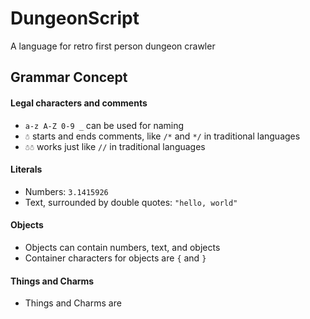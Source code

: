 
DungeonScript
=============

A language for retro first person dungeon crawler


Grammar Concept
---------------

#### Legal characters and comments
* `a-z A-Z 0-9 _` can be used for naming
* `☃` starts and ends comments, like `/*` and `*/` in traditional languages
* `☃☃` works just like `//` in traditional languages

#### Literals
* Numbers: `3.1415926`
* Text, surrounded by double quotes: `"hello, world"`

#### Objects
* Objects can contain numbers, text, and objects
* Container characters for objects are `{` and `}`

#### Things and Charms
* Things and Charms are 